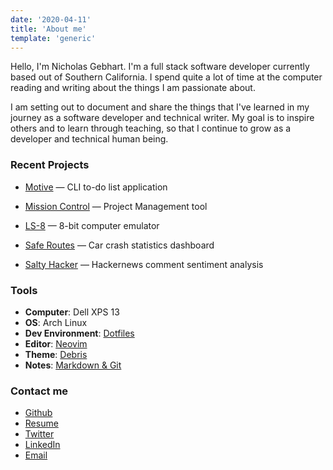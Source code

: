 ```yaml
---
date: '2020-04-11'
title: 'About me'
template: 'generic'
---
```


Hello, I'm Nicholas Gebhart. I'm a full stack software developer currently based out of Southern California. I spend quite a lot of time at the computer reading and writing about the things I am passionate about.

I am setting out to document and share the things that I've learned in my journey as a software developer and technical writer. My goal is to inspire others and to learn through teaching, so that I continue to grow as a developer and technical human being.

### Recent Projects

- [Motive][5] — CLI to-do list application

- [Mission Control][1] — Project Management tool

- [LS-8][2] — 8-bit computer emulator

- [Safe Routes][3] — Car crash statistics dashboard

- [Salty Hacker][4] — Hackernews comment sentiment analysis


### Tools

- **Computer**: Dell XPS 13
- **OS**: Arch Linux
- **Dev Environment**: [Dotfiles][7]
- **Editor**: [Neovim][8]
- **Theme**: [Debris][9]
- **Notes**: [Markdown & Git][10]

### Contact me

- [Github][11]
- [Resume][12]
- [Twitter][13]
- [LinkedIn][14]
- [Email][15]

[1]: https://github.com/Lambda-School-Labs/mission-control-fe
[2]: https://github.com/gebhartn/Computer-Architecture
[3]: https://github.com/Build-Week-Safe-Routes-2
[4]: https://github.com/gebhartn/salty-hacker-backend
[5]: https://github.com/gebhartn/motive-cli
[6]: https://en.wikipedia.org/wiki/Mafia_(party_game)
[7]: https://github.com/gebhartn/Dotfiles
[8]: https://github.com/gebhartn/Dotfiles/blob/master/.config/nvim/init.vim
[9]: https://github.com/gebhartn/Dotfiles/blob/master/.config/nvim/colors/debris.vim
[10]: https://github.com/gebhartn/Dotfiles/blob/master/.config/prompt/aliasrc#L56
[11]: https://github.com/gebhartn
[12]: /resume
[13]: https://twitter.com/realngebhart
[14]: https://linkedin.com/in/nicholas-gebhart
[15]: mailto:nicholas.gebhart@gmail.com
